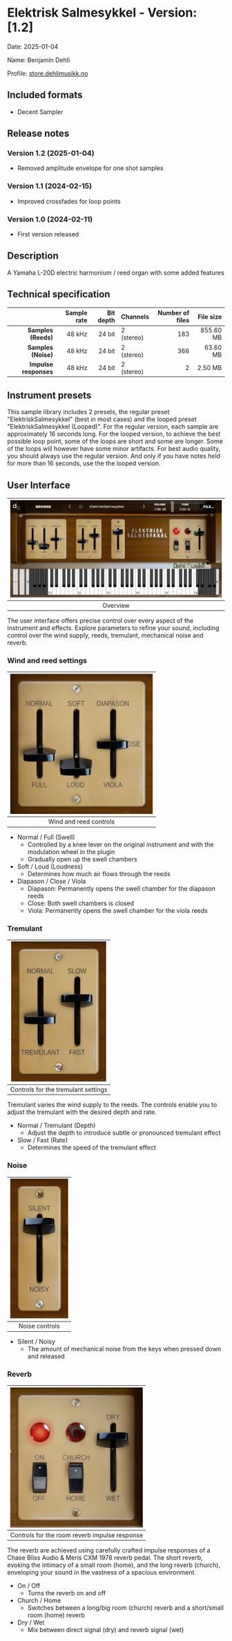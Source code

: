 # Elektrisk Salmesykkel - Version: [1.2]

Date: 2025-01-04

Name: Benjamin Dehli

Profile: [store.dehlimusikk.no][Gumroad profile]

## Included formats

- Decent Sampler

## Release notes

### Version 1.2 (2025-01-04)

- Removed amplitude envelope for one shot samples

### Version 1.1 (2024-02-15)

- Improved crossfades for loop points

### Version 1.0 (2024-02-11)

- First version released

## Description

A Yamaha L-20D electric harmonium / reed organ with some added features

## Technical specification

|                       | Sample rate | Bit depth | Channels   | Number of files | File size  |
|----------------------:|------------:|----------:|------------|----------------:|-----------:|
|  **Samples (Reeds)**  |      48 kHz |    24 bit | 2 (stereo) |             183 |  855.60 MB |
|  **Samples (Noise)**  |      48 kHz |    24 bit | 2 (stereo) |             366 |   63.60 MB |
| **Impulse responses** |      48 kHz |    24 bit | 2 (stereo) |               2 |    2.50 MB |

## Instrument presets

This sample library includes 2 presets, the regular preset "ElektriskSalmesykkel" (best in most cases) and the looped preset "ElektriskSalmesykkel (Looped)". For the regular version, each sample are approximately 16 seconds long. For the looped version, to achieve the best possible loop point, some of the loops are short and some are longer. Some of the loops will however have some minor artifacts. For best audio quality, you should always use the regular version. And only if you have notes held for more than 16 seconds, use the the looped version.

## User Interface

|![Overview](/Screenshots/elektrisk-salmesykkel.png)|
|:--:|
|Overview|

The user interface offers precise control over every aspect of the instrument and effects.
Explore parameters to refine your sound, including control over the wind supply, reeds, tremulant, mechanical noise and reverb.

### Wind and reed settings

|![Wind and reed controls](/Screenshots/mixer.png)|
|:--:|
|Wind and reed controls|

- Normal / Full (Swell)
  - Controlled by a knee lever on the original instrument and with the modulation wheel in the plugin
  - Gradually open up the swell chambers
- Soft / Loud (Loudness)
  - Determines how much air flows through the reeds
- Diapason / Close / Viola
  - Diapason: Permanently opens the swell chamber for the diapason reeds
  - Close: Both swell chambers is closed
  - Viola: Permanently opens the swell chamber for the viola reeds

### Tremulant

|![Controls for the vibrato settings](/Screenshots/tremulant.png)|
|:--:|
|Controls for the tremulant settings|

Tremulant varies the wind supply to the reeds. The controls enable you to adjust the tremulant with the desired depth and rate.

- Normal / Tremulant (Depth)
  - Adjust the depth to introduce subtle or pronounced tremulant effect
- Slow / Fast (Rate)
  - Determines the speed of the tremulant effect

### Noise

|![Noise controls](/Screenshots/noise.png)|
|:--:|
|Noise controls|

- Silent / Noisy
  - The amount of mechanical noise from the keys when pressed down and released

### Reverb

|![Controls for the room reverb impulse response](/Screenshots/reverb.png)|
|:--:|
|Controls for the room reverb impulse response|

The reverb are achieved using carefully crafted impulse responses of a Chase Bliss Audio & Meris CXM 1978 reverb pedal. The short reverb, evoking the intimacy of a small room (home), and the long reverb (church), enveloping your sound in the vastness of a spacious environment.

- On / Off
  - Turns the reverb on and off
- Church / Home
  - Switches between a long/big room (church) reverb and a short/small room (home) reverb
- Dry / Wet
  - Mix between direct signal (dry) and reverb signal (wet)

[Gumroad profile]: https://store.dehlimusikk.no/
